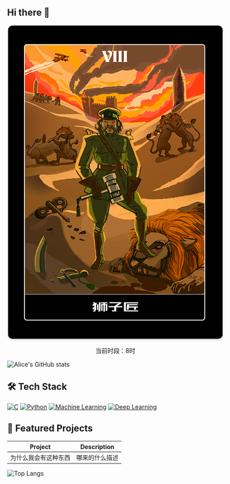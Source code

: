 ## Hi there 👋

<!-- 动态时间图片 -->
<div align="center">
  <img src="https://raw.githubusercontent.com/alice-kroi/alice-kroi/main/assets/images/8.png" 
       width="500" 
       height="730" 
       alt="Hourly Banner"
       style="border-radius:10px; box-shadow:0 2px 5px rgba(0,0,0,0.2);">
</div>
<p align="center">当前时段：8时</p>




<!-- 动态统计卡片 -->
![Alice's GitHub stats](https://github-readme-stats.vercel.app/api?username=alice-kroi&show_icons=true&theme=radical)

<!-- 技术栈展示 -->
## 🛠 Tech Stack
[![C](https://img.shields.io/badge/-C-00599C?style=flat&logo=c&logoColor=white)](https://en.wikipedia.org/wiki/C_(programming_language))
[![Python](https://img.shields.io/badge/-Python-3776AB?style=flat&logo=python&logoColor=white)](https://www.python.org/)
[![Machine Learning](https://img.shields.io/badge/-ML-FF6F00?style=flat&logo=scikit-learn&logoColor=white)](https://scikit-learn.org/)
[![Deep Learning](https://img.shields.io/badge/-DL-FF6F00?style=flat&logo=tensorflow&logoColor=white)](https://www.tensorflow.org/)

<!-- 项目展示 -->
## 🌟 Featured Projects
| Project | Description | 
|---------|-------------|
| 为什么我会有这种东西 | 哪来的什么描述 |




<!-- 动态排行榜 -->
![Top Langs](https://github-readme-stats.vercel.app/api/top-langs/?username=alice-kroi&layout=compact)